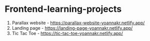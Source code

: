 ﻿# Frontend-learning-projects

1. Parallax website - https://parallax-website-yoannakr.netlify.app/
2. Landing page - https://landing-page-yoannakr.netlify.app/
3. Tic Tac Toe - https://tic-tac-toe-yoannakr.netlify.app/
